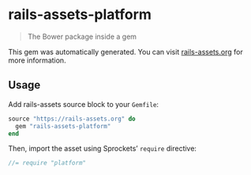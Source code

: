 # rails-assets-platform

> The Bower package inside a gem

This gem was automatically generated. You can visit [rails-assets.org](https://rails-assets.org) for more information.

## Usage

Add rails-assets source block to your `Gemfile`:

```ruby
source "https://rails-assets.org" do
  gem "rails-assets-platform"
end

```

Then, import the asset using Sprockets’ `require` directive:

```js
//= require "platform"
```
